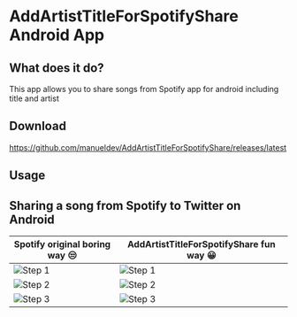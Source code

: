 # AddArtistTitleForSpotifyShare Android App

## What does it do?

This app allows you to share songs from Spotify app for android including title and artist

## Download

https://github.com/manueldev/AddArtistTitleForSpotifyShare/releases/latest

## Usage

Sharing a song from Spotify to Twitter on Android
----------------------------------------------------------------------------------------------
Spotify original boring way :unamused: | AddArtistTitleForSpotifyShare fun way :grinning:
-------------------------------------- | -----------------------------------------------------
![Step 1](http://i.imgur.com/OU8litUl.png) | ![Step 1](http://i.imgur.com/OU8litUl.png)
![Step 2](http://i.imgur.com/qtNaZXTl.png) | ![Step 2](http://i.imgur.com/VkrOZiRl.png)
![Step 3](http://i.imgur.com/9Nv7Ab7l.png) | ![Step 3](http://i.imgur.com/w3nKUael.png)
